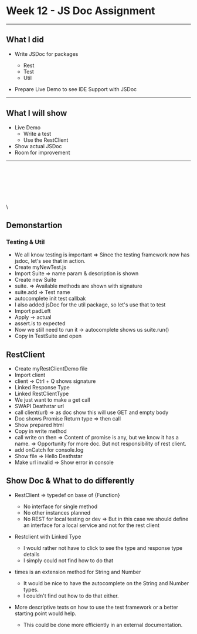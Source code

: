 # Week 12 - JS Doc Assignment

----

## What I did

* Write JSDoc for packages
    * Rest
    * Test
    * Util
    
* Prepare Live Demo to see IDE Support with JSDoc

------


## What I will show
 
* Live Demo
  * Write a test
  * Use the RestClient 
* Show actual JSDoc
* Room for improvement

------
  \
  \
  \
  \
  \
  \
  \
## Demonstartion

### Testing & Util

* We all know testing is important => Since the testing framework now has jsdoc, let's see that in action.
* Create myNewTest.js
* Import Suite => name param & description is shown
* Create new Suite 
* suite. => Available methods are shown with signature
* suite.add => Test name
* autocomplete init test callbak
* I also added jsDoc for the util package, so let's use that to test
* Import padLeft
* Apply -> actual
* assert.is to expected
* Now we still need to run it -> autocomplete shows us suite.run()
* Copy in TestSuite and open

## RestClient

* Create myRestClientDemo file
* Import client
* client -> Ctrl + Q shows signature
* Linked Response Type
* Linked RestClientType
* We just want to make a get call
* SWAPI Deathstar url
* call client(url) => as doc show this will use GET and empty body
* Doc shows Promise Return type => then call
* Show prepared html
* Copy in write method
* call write on then => Content of promise is any, but we know it has a name. => Opportunity for more doc. But not responsibility of rest client. 
* add onCatch for console.log
* Show file => Hello Deathstar
* Make url invalid => Show error in console


## Show Doc & What to do differently

* RestClient => typedef on base of {Function}
    * No interface for single method
    * No other instances planned
    * No REST for local testing or dev => But in this case we should define an interface for a local service and not for the rest client
  
* Restclient with Linked Type
    * I would rather not have to click to see the type and response type details
    * I simply could not find how to do that
    
* times is an extension method for String and Number
    * It would be nice to have the autocomplete on the String and Number types. 
    * I couldn't find out how to do that either. 
    
* More descriptive texts on how to use the test framework or a better starting point would help.
    * This could be done more efficiently in an external documentation.


